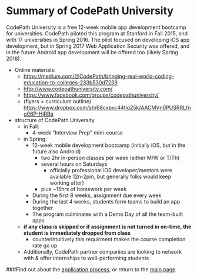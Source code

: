 # Summary of CodePath University
CodePath University is a free 12-week mobile app development bootcamp for universities. CodePath piloted this program at Stanford in Fall 2015, and with 17 universities in Spring 2016. The pilot focused on developing iOS app development, but in Spring 2017 Web Application Security was offered, and in the future Android app development will be offered too (likely Spring 2018).

- Online materials:
  - https://medium.com/@CodePath/bringing-real-world-coding-education-to-colleges-233b530d7239 
  - http://www.codepathuniversity.com/ 
  - https://www.facebook.com/groups/codepathuniversity/
  - (flyers + curriculum outline) https://www.dropbox.com/sh/68cxbxc44tlq25k/AACMVn0PUSRRLfng06P-HjRBa
- structure of CodePath University
  - in Fall: 
    - 4-week "Interview Prep" mini-course
  - in Spring: 
    - 12-week mobile development bootcamp (initially iOS, but in the future also Android)
      - two 2hr in-person classes per week (either M/W or T/Th)
      - several hours on Saturdays 
        - officially professional iOS developer/mentors were available 12n-2pm, but generally folks would keep working after)
      - plus ~15hrs of homework per week
    - During the first 8 weeks, assignment due every week
    - During the last 4 weeks, students form teams to build an app together
    - The program culminates with a Demo Day of all the team-built apps
  - **__if any class is skipped or if assignment is not turned in on-time, the student is immediately dropped from  class__**
    - counterintuitively this requirment makes the course completion rate go up
  - Additionally, CodePath partner companies are looking to network with & offer internships to well-performing students

###Find out about the [application process](./application.md), or return to the [main page](./README.md).
